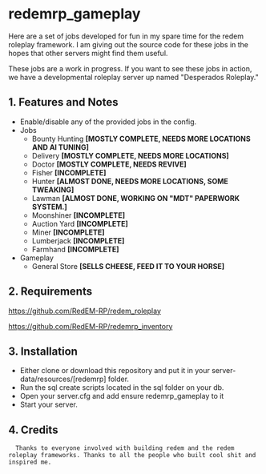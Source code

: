 

# redemrp_gameplay
Here are a set of jobs developed for fun in my spare time for the redem roleplay framework. I am giving out the source code for these jobs in the hopes that other servers might find them useful.

These jobs are a work in progress. If you want to see these jobs in action, we have a developmental roleplay server up named "Desperados Roleplay."

## 1. Features and Notes
* Enable/disable any of the provided jobs in the config.
* Jobs  
  * Bounty Hunting **[MOSTLY COMPLETE, NEEDS MORE LOCATIONS AND AI TUNING]**
  * Delivery **[MOSTLY COMPLETE, NEEDS MORE LOCATIONS]**
  * Doctor **[MOSTLY COMPLETE, NEEDS REVIVE]**
  * Fisher **[INCOMPLETE]**
  * Hunter **[ALMOST DONE, NEEDS MORE LOCATIONS, SOME TWEAKING]**
  * Lawman **[ALMOST DONE, WORKING ON "MDT" PAPERWORK SYSTEM.]**
  * Moonshiner **[INCOMPLETE]**
  * Auction Yard **[INCOMPLETE]**
  * Miner **[INCOMPLETE]**
  * Lumberjack **[INCOMPLETE]**
  * Farmhand **[INCOMPLETE]**
* Gameplay
  * General Store **[SELLS CHEESE, FEED IT TO YOUR HORSE]**
   
## 2. Requirements
 
https://github.com/RedEM-RP/redem_roleplay

https://github.com/RedEM-RP/redemrp_inventory
  
## 3. Installation
 * Either clone or download this repository and put it in your server-data/resources/[redemrp] folder.
 * Run the sql create scripts located in the sql folder on your db.
 * Open your server.cfg and add ensure redemrp_gameplay to it
 * Start your server.
 
## 4. Credits
      Thanks to everyone involved with building redem and the redem roleplay frameworks. Thanks to all the people who built cool shit and inspired me. 
